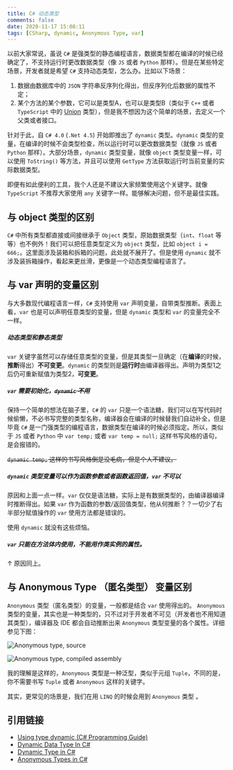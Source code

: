 ```yaml
---
title: C# 动态类型
comments: false
date: 2020-11-17 15:08:11
tags: [CSharp, dynamic, Anonymous Type, var]
---
```


以前大家常说，虽说 `C#` 是强类型的静态编程语言，数据类型都在编译的时候已经确定了，不支持运行时更改数据类型（像 `JS` 或者 `Python` 那样）。但是在某些特定场景，开发者就是希望 `C#` 支持动态类型，怎么办。比如以下场景：

1. 数据由数据库中的 `JSON` 字符串反序列化得出，但反序列化后数据的属性不定；
2. 某个方法的某个参数，它可以是类型A，也可以是类型B（类似于 `C++` 或者 `TypeScript` 中的 [Union](https://en.cppreference.com/w/cpp/language/union) 类型），但是我不想因为这个简单的场景，去定义一个父类或者接口。

针对于此，自 `C# 4.0` (`.Net 4.5`) 开始即推出了 `dynamic` 类型。`dynamic` 类型的变量，在编译的时候不会类型检查，所以运行时可以更改数据类型（就像 `JS` 或者 `Python` 那样）。大部分场景，`dynamic` 类型变量，就像 `object` 类型变量一样，可以使用 `ToString()` 等方法，并且可以使用 `GetType` 方法获取运行时当前变量的实际数据类型。

即便有如此便利的工具，我个人还是不建议大家频繁使用这个关键字。就像 `TypeScript` 不推荐大家使用 `any` 关键字一样。能够解决问题，但不是最佳实践。

## 与 object 类型的区别

`C#` 中所有类型都直接或间接继承于 `Object` 类型，原始数据类型（`int`、`float` 等等）也不例外！我们可以把任意类型定义为 `object` 类型，比如 `object i = 666;`。这里面涉及装箱和拆箱的问题，此处就不展开了。但是使用 `dynamic` 就不涉及装拆箱操作，看起来更丝滑，更像是一个动态类型编程语言了。

## 与 var 声明的变量区别

与大多数现代编程语言一样，`C#` 支持使用 `var` 声明变量，自带类型推断。表面上看，`var` 也是可以声明任意类型的变量，但是 `dynamic` 类型和 `var` 的变量完全不一样。

##### 动态类型和静态类型

`var` 关键字虽然可以存储任意类型的变量，但是其类型一旦确定（在**编译**的时候，**推断**得出）**不可变更**。`dynamic` 的类型则是**运行时**由编译器得出。声明为类型1之后仍可重新赋值为类型2，**可变更**。

##### `var` 需要初始化，~~`dynamic` 不用~~

保持一个简单的想法在脑子里，`C#` 的 `var` 只是一个语法糖，我们可以在写代码时候偷懒，不必书写完整的类型名称，编译器会在编译的时候替我们自动补全，但是毕竟 `C#` 是一门强类型的编程语言，数据类型在编译的时候必须指定。所以，类似于 `JS` 或者 `Python` 中 `var temp;` 或者 `var temp = null;` 这样书写风格的语句，是会报错的。

~~`dynamic temp;` 这样的书写风格倒是没毛病，但是个人不建议。~~

##### `dynamic` 类型变量可以作为函数参数或者函数返回值，`var` 不可以

原因和上面一点一样。`var` 仅仅是语法糖，实际上是有数据类型的，由编译器编译时推断得出。如果 `var` 作为函数的参数/返回值类型，他从何推断？？一切少了右半部分赋值操作的 `var` 使用方法都是错误的。

使用 `dynamic` 就没有这些烦恼。

##### `var` 只能在方法体内使用，不能用作类实例的属性。

↑ 原因同上。

## 与 Anonymous Type （匿名类型） 变量区别

`Anonymous` 类型（匿名类型）的变量，一般都是结合 `var` 使用得出的。 `Anonymous` 类型的变量，其实也是一种类型的，只不过对于开发者不可见（开发者也不用知道其类型），编译器及 IDE 都会自动推断出来 `Anonymous` 类型变量的各个属性。详细参见下图：

![Anonymous type, source](/images/csharp-dynamic-type/anonymous-type.png)

![Anonymous type, compiled assembly](/images/csharp-dynamic-type/anonymous-type-2.png)

我的理解是这样的，`Anonymous` 类型是一种泛型，类似于元组 `Tuple`，不同的是，你不需要书写 `Tuple` 或者 `Anonymous` 这样的关键字。[<fa-link/>](https://docs.microsoft.com/en-us/dotnet/standard/base-types/choosing-between-anonymous-and-tuple)

其实，更常见的场景是，我们在用 `LINQ` 的时候会用到 `Anonymous` 类型 [<fa-link/>](https://docs.microsoft.com/en-us/dotnet/csharp/programming-guide/concepts/linq/features-that-support-linq#anonymous-types)。

## 引用链接

- [Using type dynamic (C# Programming Guide)](https://docs.microsoft.com/en-us/dotnet/csharp/programming-guide/types/using-type-dynamic)
- [Dynamic Data Type In C#](https://www.c-sharpcorner.com/UploadFile/f0b2ed/dynamic-data-type-in-C-Sharp/)
- [Dynamic Type in C#](https://thedotnetguide.com/dynamic-type-in-csharp)
- [Anonymous Types in C#](https://thedotnetguide.com/anonymous-types-in-csharp/)
